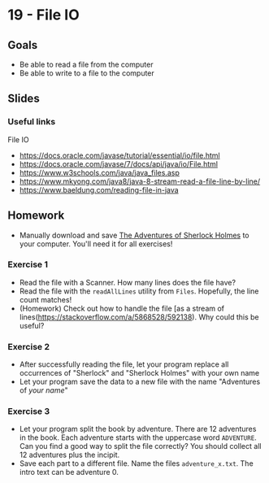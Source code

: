 # 19 - File IO

<Teacher name="Alina"></Teacher>
<Teacher name="Michele"></Teacher>

## Goals

- Be able to read a file from the computer
- Be able to write to a file to the computer

## Slides

<GoogleSlides src="https://docs.google.com/presentation/d/1aoGuk6tgpAg4ZhzDkJQUB5NUQQwbaPlkHodDZj7JLp8/embed?start=false&loop=false&delayms=3000"></GoogleSlides>

### Useful links
File IO
 - <https://docs.oracle.com/javase/tutorial/essential/io/file.html> 
 - <https://docs.oracle.com/javase/7/docs/api/java/io/File.html>
 - <https://www.w3schools.com/java/java_files.asp>
 - <https://www.mkyong.com/java8/java-8-stream-read-a-file-line-by-line/>
 - <https://www.baeldung.com/reading-file-in-java>
 
## Homework

 - Manually download and save [The Adventures of Sherlock Holmes](https://raw.githubusercontent.com/ReDI-School/java-intermediate-berlin-2020-spring-website/master/docs/misc_material/sherlock.txt) to your computer. You'll need it for all exercises!

### Exercise 1
 - Read the file with a Scanner. How many lines does the file have?
 - Read the file with the `readAllLines` utility from `Files`. Hopefully, the line count matches!
 - (Homework) Check out how to handle the file [as a stream of lines(https://stackoverflow.com/a/5868528/592138). Why could this be useful?

### Exercise 2
 - After successfully reading the file, let your program replace all occurrences of "Sherlock" and "Sherlock Holmes" with your own name
 - Let your program save the data to a new file with the name "Adventures of _your name_"
 
### Exercise 3
- Let your program split the book by adventure. There are 12 adventures in the book. Each adventure starts with the uppercase word `ADVENTURE`. Can you find a good way to split the file correctly? You should collect all 12 adventures plus the incipit.
- Save each part to a different file. Name the files `adventure_x.txt`. The intro text can be adventure 0.
